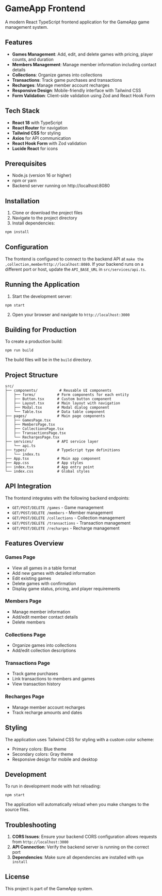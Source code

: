 # GameApp Frontend

A modern React TypeScript frontend application for the GameApp game management system.

## Features

- **Games Management**: Add, edit, and delete games with pricing, player counts, and duration
- **Members Management**: Manage member information including contact details
- **Collections**: Organize games into collections
- **Transactions**: Track game purchases and transactions
- **Recharges**: Manage member account recharges
- **Responsive Design**: Mobile-friendly interface with Tailwind CSS
- **Form Validation**: Client-side validation using Zod and React Hook Form

## Tech Stack

- **React 18** with TypeScript
- **React Router** for navigation
- **Tailwind CSS** for styling
- **Axios** for API communication
- **React Hook Form** with Zod validation
- **Lucide React** for icons

## Prerequisites

- Node.js (version 16 or higher)
- npm or yarn
- Backend server running on http://localhost:8080

## Installation

1. Clone or download the project files
2. Navigate to the project directory
3. Install dependencies:

```bash
npm install
```

## Configuration

The frontend is configured to connect to the backend API at `make the ,collection,memberhttp://localhost:8080`. If your backend runs on a different port or host, update the `API_BASE_URL` in `src/services/api.ts`.

## Running the Application

1. Start the development server:

```bash
npm start
```

2. Open your browser and navigate to `http://localhost:3000`

## Building for Production

To create a production build:

```bash
npm run build
```

The build files will be in the `build` directory.

## Project Structure

```
src/
├── components/          # Reusable UI components
│   ├── forms/          # Form components for each entity
│   ├── Button.tsx      # Custom button component
│   ├── Layout.tsx      # Main layout with navigation
│   ├── Modal.tsx       # Modal dialog component
│   └── Table.tsx       # Data table component
├── pages/              # Main page components
│   ├── GamesPage.tsx
│   ├── MembersPage.tsx
│   ├── CollectionsPage.tsx
│   ├── TransactionsPage.tsx
│   └── RechargesPage.tsx
├── services/           # API service layer
│   └── api.ts
├── types/              # TypeScript type definitions
│   └── index.ts
├── App.tsx             # Main app component
├── App.css             # App styles
├── index.tsx           # App entry point
└── index.css           # Global styles
```

## API Integration

The frontend integrates with the following backend endpoints:

- `GET/POST/DELETE /games` - Game management
- `GET/POST/DELETE /members` - Member management
- `GET/POST/DELETE /collections` - Collection management
- `GET/POST/DELETE /transactions` - Transaction management
- `GET/POST/DELETE /recharges` - Recharge management

## Features Overview

### Games Page
- View all games in a table format
- Add new games with detailed information
- Edit existing games
- Delete games with confirmation
- Display game status, pricing, and player requirements

### Members Page
- Manage member information
- Add/edit member contact details
- Delete members

### Collections Page
- Organize games into collections
- Add/edit collection descriptions

### Transactions Page
- Track game purchases
- Link transactions to members and games
- View transaction history

### Recharges Page
- Manage member account recharges
- Track recharge amounts and dates

## Styling

The application uses Tailwind CSS for styling with a custom color scheme:
- Primary colors: Blue theme
- Secondary colors: Gray theme
- Responsive design for mobile and desktop

## Development

To run in development mode with hot reloading:

```bash
npm start
```

The application will automatically reload when you make changes to the source files.

## Troubleshooting

1. **CORS Issues**: Ensure your backend CORS configuration allows requests from `http://localhost:3000`
2. **API Connection**: Verify the backend server is running on the correct port
3. **Dependencies**: Make sure all dependencies are installed with `npm install`

## License

This project is part of the GameApp system.

